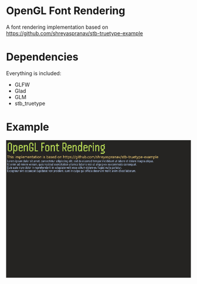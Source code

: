 # OpenGL Font Rendering
A font rendering implementation based on https://github.com/shreyaspranav/stb-truetype-example

# Dependencies
Everything is included:
- GLFW
- Glad
- GLM
- stb_truetype

# Example

![](example.png)